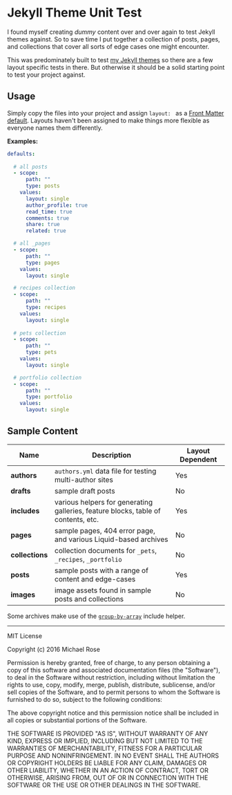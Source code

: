 # Jekyll Theme Unit Test

I found myself creating *dummy* content over and over again to test Jekyll themes against. So to save time I put together a collection of posts, pages, and collections that cover all sorts of edge cases one might encounter.

This was predominately built to test [my Jekyll themes](https://mademistakes.com/work/jekyll-themes/) so there are a few layout specific tests in there. But otherwise it should be a solid starting point to test your project against.

## Usage

Simply copy the files into your project and assign `layout: ` as a [Front Matter default](https://jekyllrb.com/docs/configuration/#front-matter-defaults). Layouts haven't been assigned to make things more flexible as everyone names them differently.

**Examples:**

```yaml
defaults:
  
  # all posts
  - scope:
      path: ""
      type: posts
    values:
      layout: single
      author_profile: true
      read_time: true
      comments: true
      share: true
      related: true

  # all _pages
  - scope:
      path: ""
      type: pages
    values:
      layout: single

  # recipes collection
  - scope:
      path: ""
      type: recipes
    values:
      layout: single
  
  # pets collection
  - scope:
      path: ""
      type: pets
    values:
      layout: single

  # portfolio collection
  - scope:
      path: ""
      type: portfolio
    values:
      layout: single
```

## Sample Content

| Name | Description | Layout Dependent |
| ---- | ----------- | --------------- |
| **authors** | `authors.yml` data file for testing multi-author sites | Yes |
| **drafts** | sample draft posts | No |
| **includes** | various helpers for generating galleries, feature blocks, table of contents, etc. | Yes |
| **pages** | sample pages, 404 error page, and various Liquid-based archives | No |
| **collections** | collection documents for `_pets`, `_recipes`, `_portfolio` | No |
| **posts** | sample posts with a range of content and edge-cases | Yes |
| **images** | image assets found in sample posts and collections | No |

Some archives make use of the [`group-by-array`](https://github.com/mushishi78/jekyll-group-by-array) include helper.

---

MIT License

Copyright (c) 2016 Michael Rose

Permission is hereby granted, free of charge, to any person obtaining a copy
of this software and associated documentation files (the "Software"), to deal
in the Software without restriction, including without limitation the rights
to use, copy, modify, merge, publish, distribute, sublicense, and/or sell
copies of the Software, and to permit persons to whom the Software is
furnished to do so, subject to the following conditions:

The above copyright notice and this permission notice shall be included in all
copies or substantial portions of the Software.

THE SOFTWARE IS PROVIDED "AS IS", WITHOUT WARRANTY OF ANY KIND, EXPRESS OR
IMPLIED, INCLUDING BUT NOT LIMITED TO THE WARRANTIES OF MERCHANTABILITY,
FITNESS FOR A PARTICULAR PURPOSE AND NONINFRINGEMENT. IN NO EVENT SHALL THE
AUTHORS OR COPYRIGHT HOLDERS BE LIABLE FOR ANY CLAIM, DAMAGES OR OTHER
LIABILITY, WHETHER IN AN ACTION OF CONTRACT, TORT OR OTHERWISE, ARISING FROM,
OUT OF OR IN CONNECTION WITH THE SOFTWARE OR THE USE OR OTHER DEALINGS IN THE
SOFTWARE.
